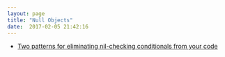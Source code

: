 ```yaml
---
layout: page
title: "Null Objects"
date:  2017-02-05 21:42:16
---
```


- [Two patterns for eliminating nil-checking conditionals from your code](https://www.rubytapas.com/2017/01/31/two-screencasts-two-ways-eradicate-ruby-nil-values/)

